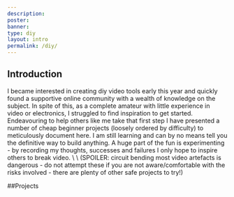 ```yaml
---
description:
poster:
banner:
type: diy
layout: intro
permalink: /diy/
---
```


## Introduction

 I became interested in creating diy video tools early this year and quickly found a supportive online community with a wealth of knowledge on the subject. In spite of this, as a complete amateur with little experience in video or electronics, I struggled to find inspiration to get started. Endeavouring to help others like me take that first step I have presented a number of cheap beginner projects (loosely ordered by difficulty) to meticulously document here. I am still learning and can by no means tell you the definitive way to build anything. A huge part of the fun is experimenting - by recording my thoughts, successes and failures I only hope to inspire others to break video.
 \\
 \\
 (SPOILER: circuit bending most video artefacts is dangerous - do not attempt these if you are not aware/comfortable with the risks involved - there are plenty of other safe projects to try!)

##Projects


